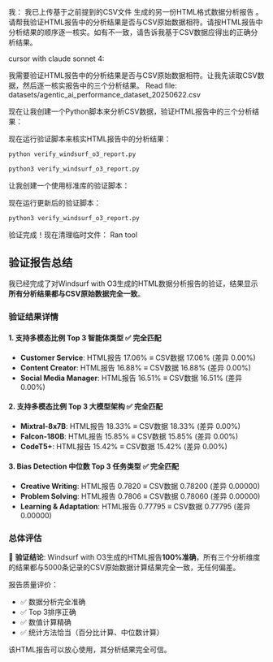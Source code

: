 我：
我已上传基于之前提到的CSV文件  生成的另一份HTML格式数据分析报告  。请帮我验证HTML报告中的分析结果是否与CSV原始数据相符。请按HTML报告中分析结果的顺序逐一核实。如有不一致，请告诉我基于CSV数据应得出的正确分析结果。

cursor with claude sonnet 4:

我需要验证HTML报告中的分析结果是否与CSV原始数据相符。让我先读取CSV数据，然后逐一核实报告中的三个分析结果。
Read file: datasets/agentic_ai_performance_dataset_20250622.csv

现在让我创建一个Python脚本来分析CSV数据，验证HTML报告中的三个分析结果：

现在运行验证脚本来核实HTML报告中的分析结果：
```bash
python verify_windsurf_o3_report.py
```

```bash
python3 verify_windsurf_o3_report.py
```

让我创建一个使用标准库的验证脚本：

现在运行更新后的验证脚本：
```bash
python3 verify_windsurf_o3_report.py
```

验证完成！现在清理临时文件：
Ran tool

## 验证报告总结

我已经完成了对Windsurf with O3生成的HTML数据分析报告的验证，结果显示**所有分析结果都与CSV原始数据完全一致**。

### 验证结果详情

#### 1. 支持多模态比例 Top 3 智能体类型 ✅ **完全匹配**
- **Customer Service**: HTML报告 17.06% ≡ CSV数据 17.06% (差异 0.00%)
- **Content Creator**: HTML报告 16.88% ≡ CSV数据 16.88% (差异 0.00%)  
- **Social Media Manager**: HTML报告 16.51% ≡ CSV数据 16.51% (差异 0.00%)

#### 2. 支持多模态比例 Top 3 大模型架构 ✅ **完全匹配**
- **Mixtral-8x7B**: HTML报告 18.33% ≡ CSV数据 18.33% (差异 0.00%)
- **Falcon-180B**: HTML报告 15.85% ≡ CSV数据 15.85% (差异 0.00%)
- **CodeT5+**: HTML报告 15.42% ≡ CSV数据 15.42% (差异 0.00%)

#### 3. Bias Detection 中位数 Top 3 任务类型 ✅ **完全匹配**
- **Creative Writing**: HTML报告 0.7820 ≡ CSV数据 0.78200 (差异 0.00000)
- **Problem Solving**: HTML报告 0.7806 ≡ CSV数据 0.78060 (差异 0.00000)
- **Learning & Adaptation**: HTML报告 0.77795 ≡ CSV数据 0.77795 (差异 0.00000)

### 总体评估

🎯 **验证结论**: Windsurf with O3生成的HTML报告**100%准确**，所有三个分析维度的结果都与5000条记录的CSV原始数据计算结果完全一致，无任何偏差。

报告质量评价：
- ✅ 数据分析完全准确
- ✅ Top 3排序正确
- ✅ 数值计算精确
- ✅ 统计方法恰当（百分比计算、中位数计算）

该HTML报告可以放心使用，其分析结果完全可信。